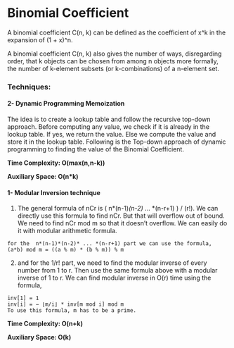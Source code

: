 # Binomial Coefficient
A binomial coefficient C(n, k) can be defined as the coefficient of x^k in the expansion of (1 + x)^n.

A binomial coefficient C(n, k) also gives the number of ways, disregarding order, that k objects can be chosen from among n objects more formally, the number of k-element subsets (or k-combinations) of a n-element set.


### Techniques:

#### 2- Dynamic Programming Memoization
The idea is to create a lookup table and follow the recursive top-down approach. Before computing any value, we check if it is already in the lookup table. If yes, we return the value. Else we compute the value and store it in the lookup table. Following is the Top-down approach of dynamic programming to finding the value of the Binomial Coefficient.

**Time Complexity: O(max(n,n-k))**

**Auxiliary Space: O(n*k)**

#### 1- Modular Inversion technique

1. The general formula of nCr is ( n*(n-1)*(n-2)* … *(n-r+1) ) / (r!). We can directly use this formula to find nCr. But that will overflow out of bound. We need to find nCr mod m so that it doesn’t overflow. We can easily do it with modular arithmetic formula.

```
for the  n*(n-1)*(n-2)* ... *(n-r+1) part we can use the formula,
(a*b) mod m = ((a % m) * (b % m)) % m
```

2. and for the 1/r! part, we need to find the modular inverse of every number from 1 to r. Then use the same formula above with a modular inverse of 1 to r. We can find modular inverse in O(r) time using  the formula,

```
inv[1] = 1
inv[i] = − ⌊m/i⌋ * inv[m mod i] mod m
To use this formula, m has to be a prime.
```

**Time Complexity: O(n+k)**

**Auxiliary Space: O(k)**
